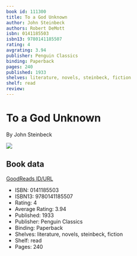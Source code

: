 ```yaml
---
book id: 111300
title: To a God Unknown
author: John Steinbeck
authors: Robert DeMott
isbn: 0141185503
isbn13: 9780141185507
rating: 4
avgrating: 3.94
publisher: Penguin Classics
binding: Paperback
pages: 240
published: 1933
shelves: literature, novels, steinbeck, fiction
shelf: read
review: 
---
```


# To a God Unknown

By John Steinbeck

![](https://i.gr-assets.com/images/S/compressed.photo.goodreads.com/books/1510608634l/111300._SY475_.jpg)

## Book data

[GoodReads ID/URL](https://www.goodreads.com/book/show/111300)

- ISBN: 0141185503
- ISBN13: 9780141185507
- Rating: 4
- Average Rating: 3.94
- Published: 1933
- Publisher: Penguin Classics
- Binding: Paperback
- Shelves: literature, novels, steinbeck, fiction
- Shelf: read
- Pages: 240

